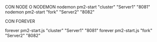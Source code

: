 
CON NODE O NODEMON
nodemon pm2-start "cluster" "Server1" "8081"
nodemon pm2-start "fork" "Server2" "8082"

CON FOREVER

forever pm2-start.js "cluster" "Server1" "8081"
forever pm2-start.js "fork" "Server2" "8082"


